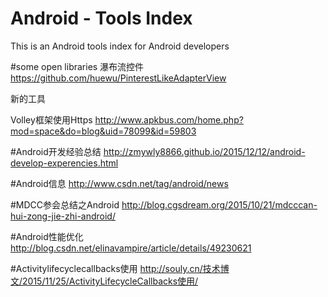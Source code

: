 # Android - Tools Index
This is an Android tools index for Android developers

#some open libraries
瀑布流控件
https://github.com/huewu/PinterestLikeAdapterView

新的工具




Volley框架使用Https
http://www.apkbus.com/home.php?mod=space&do=blog&uid=78099&id=59803

#Android开发经验总结
http://zmywly8866.github.io/2015/12/12/android-develop-experencies.html

#Android信息
http://www.csdn.net/tag/android/news



#MDCC参会总结之Android
http://blog.cgsdream.org/2015/10/21/mdcccan-hui-zong-jie-zhi-android/

#Android性能优化
http://blog.csdn.net/elinavampire/article/details/49230621

#Activitylifecyclecallbacks使用
http://souly.cn/技术博文/2015/11/25/ActivityLifecycleCallbacks使用/
